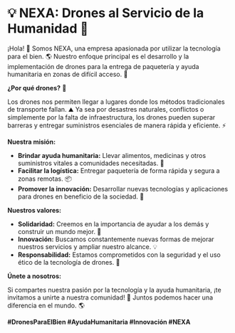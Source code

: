 # 💡 NEXA: Drones al Servicio de la Humanidad 🚁

¡Hola! 👋 Somos NEXA, una empresa apasionada por utilizar la tecnología para el bien. 🌎 Nuestro enfoque principal es el desarrollo y la implementación de drones para la entrega de paquetería y ayuda humanitaria en zonas de difícil acceso. 🌳

**¿Por qué drones?** 🤔

Los drones nos permiten llegar a lugares donde los métodos tradicionales de transporte fallan. ⛰️ Ya sea por desastres naturales, conflictos o simplemente por la falta de infraestructura, los drones pueden superar barreras y entregar suministros esenciales de manera rápida y eficiente. ⚡

**Nuestra misión:**

*   **Brindar ayuda humanitaria:** Llevar alimentos, medicinas y otros suministros vitales a comunidades necesitadas. 🏥
*   **Facilitar la logística:** Entregar paquetería de forma rápida y segura a zonas remotas. 📦
*   **Promover la innovación:** Desarrollar nuevas tecnologías y aplicaciones para drones en beneficio de la sociedad. 🚀

**Nuestros valores:**

*   **Solidaridad:** Creemos en la importancia de ayudar a los demás y construir un mundo mejor. 🤝
*   **Innovación:** Buscamos constantemente nuevas formas de mejorar nuestros servicios y ampliar nuestro alcance. 💡
*   **Responsabilidad:** Estamos comprometidos con la seguridad y el uso ético de la tecnología de drones. 🧭

**Únete a nosotros:**

Si compartes nuestra pasión por la tecnología y la ayuda humanitaria, ¡te invitamos a unirte a nuestra comunidad! 🙌 Juntos podemos hacer una diferencia en el mundo. 🌎

**#DronesParaElBien #AyudaHumanitaria #Innovación #NEXA**
